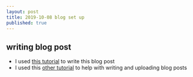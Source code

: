 ```yaml
---
layout: post
title: 2019-10-08 blog set up
published: true
---
```

## writing blog post
- I used [this tutorial](https://github.com/adam-p/markdown-here/wiki/Markdown-Cheatsheet#links) to write this blog post
- I used this [other tutorial](https://github.com/swcarpentry/website#setup) to help with writing and uploading blog posts 
